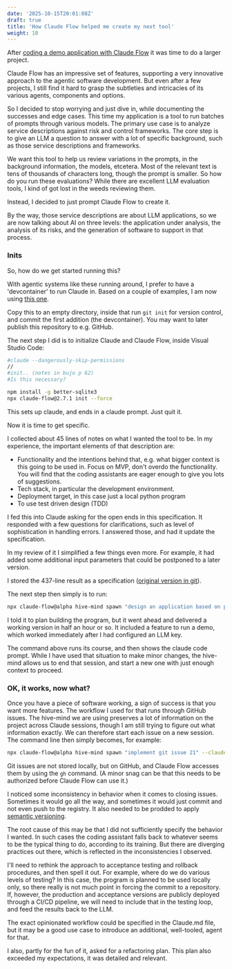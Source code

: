```yaml
---
date: '2025-10-15T20:01:08Z'
draft: true
title: 'How Claude Flow helped me create my next tool'
weight: 10
---
```


After [coding a demo application with Claude Flow](/posts/Claude-flow-ttt) it was time to do a larger project.

Claude Flow has an impressive set of features, supporting a very innovative approach to the agentic software development.
But even after a few projects, I still find it hard to grasp the subtleties and intricacies of its various agents, components and options.

So I decided to stop worrying and just dive in, while documenting the successes and edge cases.
This time my application is a tool to run batches of prompts through various models.
The primary use case is to analyze service descriptions against risk and control frameworks.
The core step is to give an LLM a question to answer with a lot of specific background, such as those service descriptions and frameworks.

We want this tool to help us review variations in the prompts, in the background information, the models, etcetera.
Most of the relevant text is tens of thousands of characters long, though the prompt is smaller.
So how do you run these evaluations?
While there are excellent LLM evaluation tools, I kind of got lost in the weeds reviewing them.

Instead, I decided to just prompt Claude Flow to create it.

By the way, those service descriptions are about LLM applications, so we are now talking about AI on three levels: the application under analysis, the analysis of its risks, and the generation of software to support in that process.

### Inits

So, how do we get started running this?

With agentic systems like these running around, I prefer to have a 'devcontainer' to run Claude in.
Based on a couple of examples, I am now using [this one](https://github.com/pve/parallamr/blob/main/.devcontainer/devcontainer.json).

Copy this to an empty directory, inside that run `git init` for version control, and commit the first addition (the devcontainer).
You may want to later publish this repository to e.g. GitHub.

The next step I did is to initialize Claude and Claude Flow, inside Visual Studio Code:

```sh
#claude --dangerously-skip-permissions
//
#init.. (notes in bujo p 62)
#Is this necessary?

npm install -g better-sqlite3
npx claude-flow@2.7.1 init --force
```

This sets up claude, and ends in a claude prompt.
Just quit it.

Now it is time to get specific.

I collected about 45 lines of notes on what I wanted the tool to be.
In my experience, the important elements of that description are:

- Functionality and the intentions behind that, e.g. what bigger context is this going to be used in. Focus on MVP, don't overdo the functionality. You will find that the coding assistants are eager enough to give you lots of suggestions.
- Tech stack, in particular the development environment.
- Deployment target, in this case just a local python program
- To use test driven design (TDD)

I fed this into Claude asking for the open ends in this specification.
It responded with a few questions for clarifications, such as level of sophistication in handling errors.
I answered those, and had it update the specification.

In my review of it I simplified a few things even more.
For example, it had added some additional input parameters that could be postponed to a later version.

I stored the 437-line result as a specification ([original version in git](https://github.com/pve/parallamr/blob/4ac273a6c28aaf10b381632d96f083bfda41a747/parallaxr-spec.md)).

The next step then simply is to run:

```sh
npx claude-flow@alpha hive-mind spawn "design an application based on parallaxr-spec.md" --claude
```

I told it to plan building the program, but it went ahead and delivered a working version in half an hour or so.
It included a feature to run a demo, which worked immediately after I had configured an LLM key.

The command above runs its course, and then shows the claude code prompt.
While I have used that situation to make minor changes, the hive-mind allows us to end that session, and start a new one with just enough context to proceed.

### OK, it works, now what?

Once you have a piece of software working, a sign of success is that you want more features.
The workflow I used for that runs through GitHub issues.
The hive-mind we are using preserves a lot of information on the project across Claude sessions, though I am still trying to figure out what information exactly.
We can therefore start each issue on a new session.
The command line then simply becomes, for example:

```sh
npx claude-flow@alpha hive-mind spawn "implement git issue 21" --claude
```

Git issues are not stored locally, but on GitHub, and Claude Flow accesses them by using the `gh` command.
(A minor snag can be that this needs to be authorized before Claude Flow can use it.)

I noticed some inconsistency in behavior when it comes to closing issues.
Sometimes it would go all the way, and sometimes it would just commit and not even push to the registry.
It also needed to be prodded to apply [semantic versioning](https://semver.org).

The root cause of this may be that I did not sufficiently specify the behavior I wanted.
In such cases the coding assistant falls back to whatever seems to be the typical thing to do, according to its training.
But there are diverging practices out there, which is reflected in the inconsistencies I observed.

I'll need to rethink the approach to acceptance testing and rollback procedures, and then spell it out.
For example, where do we do various levels of testing?
In this case, the program is planned to be used locally only, so there really is not much point in forcing the commit to a repository.
If, however, the production and acceptance versions are publicly deployed through a CI/CD pipeline, we will need to include that in the testing loop, and feed the results back to the LLM.

The exact opinionated workflow could be specified in the Claude.md file, but it may be a good use case to introduce an additional, well-tooled, agent for that.

I also, partly for the fun of it, asked for a refactoring plan.
This plan also exceeded my expectations, it was detailed and relevant.

